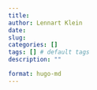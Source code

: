 ```yaml
---
title: 
author: Lennart Klein
date: 
slug: 
categories: []
tags: [] # default tags
description: ""

format: hugo-md
---
```


